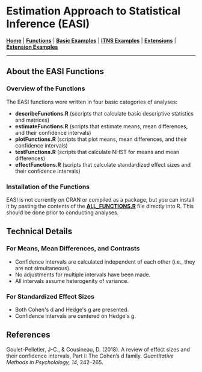 # Estimation Approach to Statistical Inference (EASI)

[**Home**](https://github.com/cwendorf/EASI/) | 
[**Functions**](https://github.com/cwendorf/EASI/tree/master/A-Functions) | 
[**Basic Examples**](https://github.com/cwendorf/EASI/tree/master/B-BasicExamples) | 
[**ITNS Examples**](https://github.com/cwendorf/EASI/tree/master/C-ITNSExamples) | 
[**Extensions**](https://github.com/cwendorf/EASI/tree/master/D-Extensions) | 
[**Extension Examples**](https://github.com/cwendorf/EASI/tree/master/E-ExtensionExamples) 

---

## About the EASI Functions

### Overview of the Functions

The EASI functions were written in four basic categories of analyses:
- **describeFunctions.R** (sccripts that calculate basic descriptive statistics and matrices)
- **estimateFunctions.R** (scripts that estimate means, mean differences, and their confidence intervals)
- **plotFunctions.R** (scripts that plot means, mean differences, and their confidence intervals)
- **testFunctions.R** (scripts that calculate NHST for means and mean differences)
- **effectFunctions.R** (scripts that calculate standardized effect sizes and their confidence intervals)

### Installation of the Functions

EASI is not currently on CRAN or compiled as a package, but you can install it by pasting the contents of the [**ALL_FUNCTIONS.R**](./ALL_FUNCTIONS.R) file directly into R. This should be done prior to conducting analyses. 

## Technical Details

### For Means, Mean Differences, and Contrasts

- Confidence intervals are calculated independent of each other (i.e., they are not simultaneous).
- No adjustments for multiple intervals have been made.
- All intervals assume heterogenity of variance.

### For Standardized Effect Sizes

- Both Cohen's d and Hedge's g are presented.
- Confidence intervals are centered on Hedge's g.

## References

Goulet-Pelletier, J-C., & Cousineau, D. (2018). A review of effect sizes and their confidence intervals, Part I: The Cohen’s d family. _Quantitative Methods in Psycholology, 14,_ 242–265.